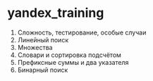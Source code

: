 # yandex_training
1. Сложность, тестирование, особые случаи
2. Линейный поиск
3. Множества
4. Словари и сортировка подсчётом
5. Префиксные суммы и два указателя
6. Бинарный поиск
